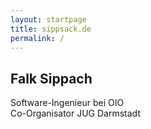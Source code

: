 ```yaml
---
layout: startpage
title: sippsack.de
permalink: /
---
```


## Falk Sippach

Software-Ingenieur bei OIO  
Co-Organisator JUG Darmstadt  
